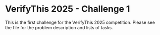 # VerifyThis 2025 - Challenge 1

This is the first challenge for the VerifyThis 2025 competition. Please see the file []() for the problem description and lists of tasks.



